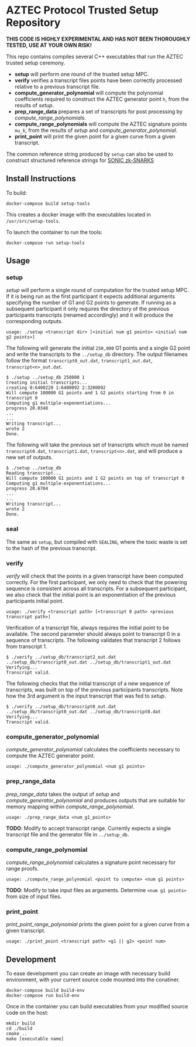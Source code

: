 # AZTEC Protocol Trusted Setup Repository

**THIS CODE IS HIGHLY EXPERIMENTAL AND HAS NOT BEEN THOROUGHLY TESTED, USE AT YOUR OWN RISK!**

This repo contains compiles several C++ executables that run the AZTEC trusted setup ceremony.

- **setup** will perform one round of the trusted setup MPC.
- **verify** verifies a transcript files points have been correctly processed relative to a previous transcript file.
- **compute_generator_polynomial** will compute the polynomial coefficients required to construct the AZTEC generator point `h`, from the results of _setup_.
- **prep_range_data** prepares a set of transcripts for post processing by _compute_range_polynomials_.
- **compute_range_polynomials** will compute the AZTEC signature points `mu_k`, from the results of _setup_ and _compute_generator_polynomial_.
- **print_point** will print the given point for a given curve from a given transcript.

The common reference string produced by `setup` can also be used to construct structured reference strings for [SONIC zk-SNARKS](https://eprint.iacr.org/2019/099.pdf)

## Install Instructions

To build:

`docker-compose build setup-tools`

This creates a docker image with the executables located in `/usr/src/setup-tools`.

To launch the container to run the tools:

```
docker-compose run setup-tools
```

## Usage

### setup

_setup_ will perform a single round of computation for the trusted setup MPC. If it is being run as the first participant it expects additional arguments specifying the number of G1 and G2 points to generate.
If running as a subsequent participant it only requires the directory of the previous participants transcripts (renamed accordingly) and it will produce the corresponding outputs.

```
usage: ./setup <transcript dir> [<initial num g1 points> <initial num g2 points>]
```

The following will generate the initial `250,000` G1 points and a single G2 point and write the transcripts to the `../setup_db` directory. The output filenames follow the format `transcript0_out.dat`, `transcript1_out.dat`, `transcript<n>_out.dat`.

```
$ ./setup ../setup_db 250000 1
Creating initial transcripts...
creating 0:6400220 1:6400092 2:3200092
Will compute 100000 G1 points and 1 G2 points starting from 0 in transcript 0
Computing g1 multiple-exponentiations...
progress 20.0348
...
...
Writing transcript...
wrote 2
Done.
```

The following will take the previous set of transcripts which must be named `transcript0.dat`, `transcript1.dat`, `transcript<n>.dat`, and will produce a new set of outputs.

```
$ ./setup ../setup_db
Reading transcript...
Will compute 100000 G1 points and 1 G2 points on top of transcript 0
Computing g1 multiple-exponentiations...
progress 20.6704
...
...
Writing transcript...
wrote 2
Done.
```

### seal

The same as `setup`, but compiled with `SEALING`, where the toxic waste is set to the hash of the previous transcript.

### verify

_verify_ will check that the points in a given transcript have been computed correctly. For the first participant, we only need to check that the powering sequence is consistent across all transcripts.
For a subsequent participant, we also check that the initial point is an exponentiation of the previous participants initial point.

```
usage: ./verify <transcript path> [<transcript 0 path> <previous transcript path>]
```

Verification of a transcript file, always requires the initial point to be available. The second parameter should always point to transcript 0 in a sequence of transcripts. The following validates that transcript 2 follows from transcript 1.

```
$ ./verify ../setup_db/transcript2_out.dat ../setup_db/transcript0_out.dat ../setup_db/transcript1_out.dat
Verifying...
Transcript valid.
```

The following checks that the initial transcript of a new sequence of transcripts, was built on top of the previous participants transcripts. Note how the 3rd argument is the input transcript that was fed to _setup_.

```
$ ./verify ../setup_db/transcript0_out.dat ../setup_db/transcript0_out.dat ../setup_db/transcript0.dat
Verifying...
Transcript valid.
```

### compute_generator_polynomial

_compute_generator_polynomial_ calculates the coefficients necessary to compute the AZTEC generator point.

```
usage: ./compute_generator_polynomial <num g1 points>
```

### prep_range_data

_prep_range_data_ takes the output of _setup_ and _compute_generator_polynomial_ and produces outputs that are suitable for memory mapping within _compute_range_polynomial_.

```
usage: ./prep_range_data <num_g1_points>
```

**TODO**: Modify to accept transcript range. Currently expects a single transcript file and the generator file in `../setup_db`.

### compute_range_polynomial

_compute_range_polynomial_ calculates a signature point necessary for range proofs.

```
usage: ./compute_range_polynomial <point to compute> <num g1 points>
```

**TODO**: Modify to take input files as arguments. Determine `<num g1 points>` from size of input files.

### print_point

_print_point_range_polynomial_ prints the given point for a given curve from a given transcript.

```
usage: ./print_point <transcript path> <g1 || g2> <point num>
```

## Development

To ease development you can create an image with necessary build environment, with your current source code mounted into the conatiner.

```
docker-compose build build-env
docker-compose run build-env
```

Once in the container you can build executables from your modified source code on the host:

```
mkdir build
cd ./build
cmake ..
make [executable name]
```
